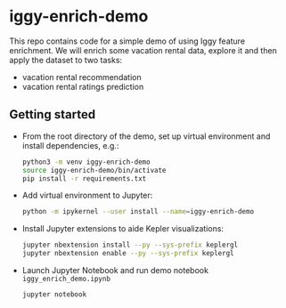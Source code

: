 # iggy-enrich-demo

This repo contains code for a simple demo of using Iggy feature enrichment.
We will enrich some vacation rental data, explore it and then apply the dataset to two tasks:
- vacation rental recommendation
- vacation rental ratings prediction

## Getting started


- From the root directory of the demo, set up virtual environment and install dependencies, e.g.:
    ```sh
    python3 -m venv iggy-enrich-demo
    source iggy-enrich-demo/bin/activate
    pip install -r requirements.txt
    ```

- Add virtual environment to Jupyter:
    ```sh
    python -m ipykernel --user install --name=iggy-enrich-demo
    ```

- Install Jupyter extensions to aide Kepler visualizations:
    ```sh
    jupyter nbextension install --py --sys-prefix keplergl
    jupyter nbextension enable --py --sys-prefix keplergl
    ```

- Launch Jupyter Notebook and run demo notebook `iggy_enrich_demo.ipynb`
    ```sh
    jupyter notebook
    ```